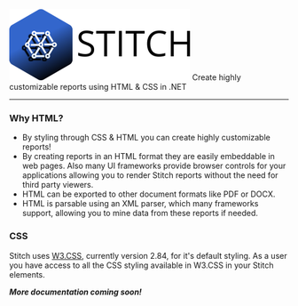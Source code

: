 <!--# Stitch -->
<img src="https://raw.githubusercontent.com/jherink/Stitch-Reporting/main/Img/Stitch326x128.png" />
Create highly customizable reports using HTML &amp; CSS in .NET

<hr />

### Why HTML?
<ul>

<li>By styling through CSS & HTML you can create highly customizable reports!</li>

<li>By creating reports in an HTML format they are easily embeddable in web pages.
Also many UI frameworks provide browser controls for your applications
allowing you to render Stitch reports without the need for third party viewers.</li>

<li>HTML can be exported to other document formats like PDF or DOCX.</li>

<li>HTML is parsable using an XML parser, which many frameworks support, allowing
you to mine data from these reports if needed.</li>

</ul>

### CSS

Stitch uses [W3.CSS](https://www.w3schools.com/w3css/default.asp), currently version 2.84, for it's default styling.  As a user you have access to all the CSS styling available in W3.CSS in your Stitch elements.


<b><i>More documentation coming soon!</i></b>
